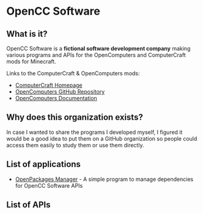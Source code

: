 # OpenCC Software



## What is it?

OpenCC Software is a **fictional software development company** making various programs and APIs for the OpenComputers and ComputerCraft mods for Minecraft.

Links to the ComputerCraft & OpenComputers mods:
- [ComputerCraft Homepage](http://www.computercraft.info/)
- [OpenComputers GitHub Repository](https://github.com/MightyPirates/OpenComputers)
- [OpenComputers Documentation](https://ocdoc.cil.li/)



## Why does this organization exists?

In case I wanted to share the programs I developed myself, I figured it would be a good idea to put them on a GitHub organization so people could access
them easily to study them or use them directly.



## List of applications

- [OpenPackages Manager](https://github.com/OpenCC-Software/OpenPackages-Manager) - A simple program to manage dependencies for OpenCC Software APIs



## List of APIs
